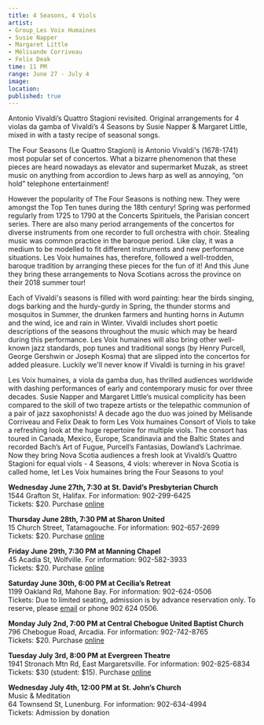 ```yaml
---
title: 4 Seasons, 4 Viols
artist:
- Group_Les Voix Humaines
- Susie Napper
- Margaret Little
- Mélisande Corriveau
- Felix Deak
time: 11 PM
range: June 27 - July 4
image:
location:
published: true
---
```


Antonio Vivaldi’s Quattro Stagioni revisited. Original arrangements for 4 violas da gamba of Vivaldi’s 4 Seasons by Susie Napper & Margaret Little, mixed in with a tasty recipe of seasonal songs.

The Four Seasons (Le Quattro Stagioni) is Antonio Vivaldi's (1678-1741) most popular set of concertos. What a bizarre phenomenon that these pieces are heard nowadays as elevator and supermarket Muzak, as street music on anything from accordion to Jews harp as well as annoying, “on hold” telephone entertainment!

However the popularity of The Four Seasons is nothing new. They were amongst the Top Ten tunes during the 18th century! Spring was performed regularly from 1725 to 1790 at the Concerts Spirituels, the Parisian concert series. There are also many period arrangements of the concertos for diverse instruments from one recorder to full orchestra with choir. Stealing music was common practice in the baroque period. Like clay, it was a medium to be modelled to fit different instruments and new performance situations. Les Voix humaines has, therefore, followed a well-trodden, baroque tradition by arranging these pieces for the fun of it! And this June they bring these arrangements to Nova Scotians across the province on their 2018 summer tour!

Each of Vivaldi's seasons is filled with word painting: hear the birds singing, dogs barking and the hurdy-gurdy in Spring, the thunder storms and mosquitos in Summer, the drunken farmers and hunting horns in Autumn and the wind, ice and rain in Winter. Vivaldi includes short poetic descriptions of the seasons throughout the music which may be heard during this performance. Les Voix humaines will also bring other well-known jazz standards, pop tunes and traditional songs (by Henry Purcell, George Gershwin or Joseph Kosma) that are slipped into the concertos for added pleasure. Luckily we'll never know if Vivaldi is turning in his grave!

Les Voix humaines, a viola da gamba duo, has thrilled audiences worldwide with dashing performances of early and contemporary music for over three decades. Susie Napper and Margaret Little‘s musical complicity has been compared to the skill of two trapeze artists or the telepathic communion of a pair of jazz saxophonists!  A decade ago the duo was joined by Mélisande Corriveau and Felix Deak to form Les Voix humaines Consort of Viols to take a refreshing look at the huge repertoire for multiple viols. The consort has toured in Canada, Mexico, Europe, Scandinavia and the Baltic States and recorded Bach’s Art of Fugue, Purcell’s Fantasias, Dowland’s Lachrimae.  Now they bring Nova Scotia audiences a fresh look at Vivaldi’s Quattro Stagioni for equal viols - 4 Seasons, 4 viols: wherever in Nova Scotia is called home, let Les Voix humaines bring the Four Seasons to you!

**Wednesday June 27th, 7:30 at St. David’s Presbyterian Church**  
1544 Grafton St, Halifax. For information: 902-299-6425  
Tickets: $20. Purchase [online](https://goo.gl/vwPT8v)

**Thursday June 28th, 7:30 PM at Sharon United**  
15 Church Street, Tatamagouche. For information: 902-657-2699  
Tickets: $20. Purchase [online](https://goo.gl/8MtX1g)

**Friday June 29th, 7:30 PM at Manning Chapel**  
45 Acadia St, Wolfville. For information: 902-582-3933  
Tickets: $20. Purchase [online](https://goo.gl/hJmh2s)

**Saturday June 30th, 6:00 PM at Cecilia’s Retreat**  
1199 Oakland Rd, Mahone Bay. For information: 902-624-0506  
Tickets: Due to limited seating, admission is by advance reservation only. To reserve, please [email](mailto:barbara.butler@ns.sympatico.ca) or phone 902 624 0506.

**Monday July 2nd, 7:00 PM at Central Chebogue United Baptist Church**  
796 Chebogue Road, Arcadia. For information: 902-742-8765  
Tickets: $20. Purchase [online](https://goo.gl/ttYdom)

**Tuesday July 3rd, 8:00 PM at Evergreen Theatre**  
1941 Stronach Mtn Rd, East Margaretsville. For information: 902-825-6834  
Tickets: $30 (student: $15). Purchase [online](https://goo.gl/6ZRCD5)

**Wednesday July 4th, 12:00 PM at St. John’s Church**  
Music & Meditation  
64 Townsend St, Lunenburg. For information: 902-634-4994  
Tickets: Admission by donation
